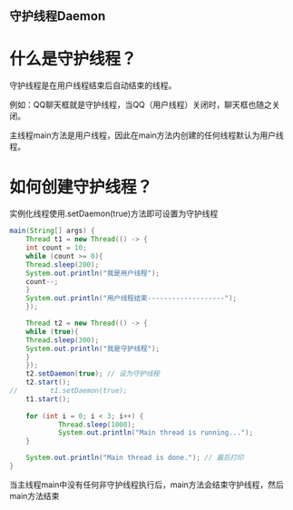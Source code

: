 守护线程Daemon
-
# 什么是守护线程？
守护线程是在用户线程结束后自动结束的线程。

例如：QQ聊天框就是守护线程，当QQ（用户线程）关闭时，聊天框也随之关闭。

主线程main方法是用户线程，因此在main方法内创建的任何线程默认为用户线程。

# 如何创建守护线程？
实例化线程使用.setDaemon(true)方法即可设置为守护线程
``` java
main(String[] args) {
    Thread t1 = new Thread(() -> {
    int count = 10;
    while (count >= 0){
    Thread.sleep(200);
    System.out.println("我是用户线程");
    count--;
    }
    System.out.println("用户线程结束-------------------");
    });

    Thread t2 = new Thread(() -> {
    while (true){
    Thread.sleep(300);
    System.out.println("我是守护线程");
    }
    });
    t2.setDaemon(true); // 设为守护线程
    t2.start();
//        t1.setDaemon(true);
    t1.start();
    
    for (int i = 0; i < 3; i++) {
            Thread.sleep(1000);
            System.out.println("Main thread is running...");
    }

    System.out.println("Main thread is done."); // 最后打印
}
```
当主线程main中没有任何非守护线程执行后，main方法会结束守护线程，然后main方法结束